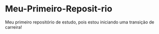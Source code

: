 # Meu-Primeiro-Reposit-rio
Meu primeiro repositório de estudo, pois estou iniciando uma transição de carreira!
